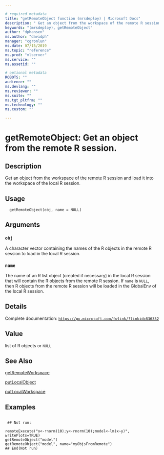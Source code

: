 ```yaml
--- 

# required metadata 
title: "getRemoteObject function (mrsdeploy) | Microsoft Docs" 
description: " Get an object from the workspace of the remote R session and load it into the workspace  of the local R session. " 
keywords: "(mrsdeploy), getRemoteObject" 
author: "dphansen"
ms.author: "davidph" 
manager: "cgronlun" 
ms.date: 07/15/2019
ms.topic: "reference" 
ms.prod: "mlserver"  
ms.service: "" 
ms.assetid: "" 

# optional metadata 
ROBOTS: "" 
audience: "" 
ms.devlang: "" 
ms.reviewer: "" 
ms.suite: "" 
ms.tgt_pltfrm: "" 
ms.technology: "" 
ms.custom: "" 

--- 
```





 # getRemoteObject: Get an object from the remote R session. 
 ## Description

Get an object from the workspace of the remote R session and load it into the workspace 
of the local R session.


 ## Usage

```   
  getRemoteObject(obj, name = NULL)

```

 ## Arguments



 ### `obj`
 A character vector containing the names of the R objects in the remote R session  to load in the local R session. 



 ### `name`
 The name of an R list object (created if necessary) in the local R session that  will contain the R objects from the remote R session.  If `name` is `NULL`,  then R objects from the remote R session will be loaded in the GlobalEnv of the local R session. 



 ## Details

Complete documentation: [`https://go.microsoft.com/fwlink/?linkid=836352`](https://go.microsoft.com/fwlink/?linkid=836352)



 ## Value

list of R objects or `NULL`

 ## See Also

[getRemoteWorkspace](getRemoteWorkspace.md)

[putLocalObject](putLocalObject.md)

[putLocalWorkspace](putLocalWorkspace.md)

 ## Examples

 ```

  ## Not run:

remoteExecute("x<-rnorm(10);y<-rnorm(10);model<-lm(x~y)", writePlots=TRUE)
getRemoteObject("model")
getRemoteObject("model", name="myObjsFromRemote")
 ## End(Not run) 
```

